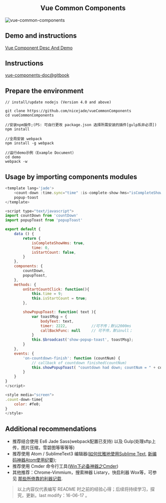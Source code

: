 <h2 align="center"> Vue Common Components </h2>

![vue-common-components](http://7xoosr.com1.z0.glb.clouddn.com/vue-common-components.jpg?v1.0)

## Demo and instructions

[Vue Component Desc And Demo](http://nicejade.github.io/jade/vue-jade-components-demo.html#/)

## Instructions

[vue-components-doc@gitbook](https://nicejade.gitbooks.io/vue-components-doc/content/index.html)

## Prepare the environment

```
// install/update nodejs (Version 4.0 and above)

git clone https://github.com/nicejade/vueCommonComponents
cd vueCommonComponents

//安装npm插件;(PS: 可自行更改 package.json 选择所需安装的插件[gulp系非必须])
npm install 

//全局安装 webpack
npm install -g webpack

//运行demo示例（Example Document）
cd demo
webpack -w 
```

## Usage by importing components  modules

```js
<template lang='jade'>
    <count-down :time.sync="time" :is-complete-show-hms="isCompleteShowHms" :start.sync="isStartCount"></count-down>
    popup-toast
</template>

<script type="text/javascript">
import countDown from 'countDown'
import popupToast from 'popupToast'

export default {
    data () {
        return {
            isCompleteShowHms: true,
            time: 0,
            isStartCount: false,
        }
    },
    components: {
        countDown,
        popupToast,
    },
    methods: {
        onStartCountClick: function(){
            this.time = 9;
            this.isStartCount = true;
        },

        showPopupToast: function( text ){
            var toastMsg = {
                bodyText: text,
                timer: 2222,           //可不传；默认2000ms
                callBackFunc: null     // 可不传，默认null；
            }
            this.$broadcast('show-popup-toast', toastMsg);
        }
    },
    events: {
        'on-countdown-finish': function (countNum) {
            // callback of countdown finished(countNum) 
            this.showPopupToast( "countdown had down; countNum = " + countNum )
        }
    }
}
</script>

<style media="screen">
.count-down-time{
    color: #fe0;
}
</style>
```

## Additional recommendations

* 推荐结合使用 Es6 Jade Sass(webpack配置已支持) 以及 Gulp(处理sftp上传，图片压缩，雪碧图等等等等)
* 推荐使用 Atom / SublimeText3 编辑器([如何优雅地使用Sublime Text](http://www.jeffjade.com/2015/12/15/2015-04-17-toss-sublime-text/), [新编码神器Atom使用纪要](http://www.jeffjade.com/2016/03/03/2016-03-02-how-to-use-atom/));
* 推荐使用 Cmder 命令行工具([Win下必备神器之Cmder](http://www.jeffjade.com/2016/01/13/2016-01-13-windows-software-cmder/)) 
* 其他推荐：Chrome-Vimmium，搜索神器 Listary，快启利器 Wox等，可参见 [那些所倚靠的利器记载](http://www.jeffjade.com/2016/03/17/2016-03-17-jade-tools/).

>以上内容仅代表编写 README 时之前的经验心得；后续将持续学习，探究，更新。last modify：16-06-17 。
